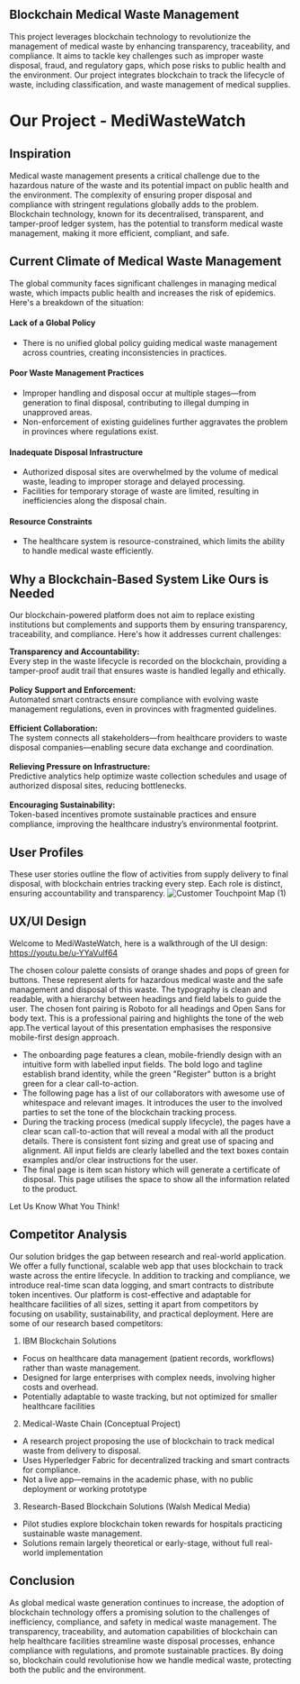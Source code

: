 ## Blockchain Medical Waste Management
This project leverages blockchain technology to revolutionize the management of medical waste by enhancing transparency, traceability, and compliance. It aims to tackle key challenges such as improper waste disposal, fraud, and regulatory gaps, which pose risks to public health and the environment. Our project integrates blockchain to track the lifecycle of waste, including classification, and waste management of medical supplies.

# Our Project - MediWasteWatch
## Inspiration
Medical waste management presents a critical challenge due to the hazardous nature of the waste and its potential impact on public health and the environment. The complexity of ensuring proper disposal and compliance with stringent regulations globally adds to the problem. Blockchain technology, known for its decentralised, transparent, and tamper-proof ledger system, has the potential to transform medical waste management, making it more efficient, compliant, and safe.

## Current Climate of Medical Waste Management
The global community faces significant challenges in managing medical waste, which impacts public health and increases the risk of epidemics. Here's a breakdown of the situation:
#### Lack of a Global Policy
- There is no unified global policy guiding medical waste management across countries, creating inconsistencies in practices.
#### Poor Waste Management Practices
- Improper handling and disposal occur at multiple stages—from generation to final disposal, contributing to illegal dumping in unapproved areas.
- Non-enforcement of existing guidelines further aggravates the problem in provinces where regulations exist.
#### Inadequate Disposal Infrastructure
- Authorized disposal sites are overwhelmed by the volume of medical waste, leading to improper storage and delayed processing.
- Facilities for temporary storage of waste are limited, resulting in inefficiencies along the disposal chain.
#### Resource Constraints
- The healthcare system is resource-constrained, which limits the ability to handle medical waste efficiently.
  
## Why a Blockchain-Based System Like Ours is Needed
Our blockchain-powered platform does not aim to replace existing institutions but complements and supports them by ensuring transparency, traceability, and compliance. Here's how it addresses current challenges:

**Transparency and Accountability:** <br/>
  Every step in the waste lifecycle is recorded on the blockchain, providing a tamper-proof audit trail that ensures waste is handled legally and ethically. <br/>
  <br/>
**Policy Support and Enforcement:** <br/>
  Automated smart contracts ensure compliance with evolving waste management regulations, even in provinces with fragmented guidelines. <br/>
  <br/>
**Efficient Collaboration:** <br/>
  The system connects all stakeholders—from healthcare providers to waste disposal companies—enabling secure data exchange and coordination. <br/>
  <br/>
**Relieving Pressure on Infrastructure:** <br/>
  Predictive analytics help optimize waste collection schedules and usage of authorized disposal sites, reducing bottlenecks. <br/>
  <br/>
**Encouraging Sustainability:** <br/>
  Token-based incentives promote sustainable practices and ensure compliance, improving the healthcare industry’s environmental footprint.<br/>

## User Profiles
These user stories outline the flow of activities from supply delivery to final disposal, with blockchain entries tracking every step. Each role is distinct, ensuring accountability and transparency. 
![Customer Touchpoint Map (1)](https://github.com/user-attachments/assets/b03f1ba8-9907-4039-aca4-b1bb27e20c5a)

## UX/UI Design
Welcome to MediWasteWatch, here is a walkthrough of the UI design:
https://youtu.be/u-YYaVulf64 

The chosen colour palette consists of orange shades and pops of green for buttons. These represent alerts for hazardous medical waste and the safe management and disposal of this waste. The typography is clean and readable, with a hierarchy between headings and field labels to guide the user. The chosen font pairing is Roboto for all headings and Open Sans for body text. This is a professional pairing and highlights the tone of the web app.The vertical layout of this presentation emphasises the responsive mobile-first design approach.

- The onboarding page features a clean, mobile-friendly design with an intuitive form with labelled input fields. The bold logo and tagline establish brand identity, while the green "Register" button is a bright green for a clear call-to-action. 
- The following page has a list of our collaborators with awesome use of whitespace and relevant images. It introduces the user to the involved parties to set the tone of the blockchain tracking process. 
- During the tracking process (medical supply lifecycle), the pages have a clear scan call-to-action that will reveal a modal with all the product details. There is consistent font sizing and great use of spacing and alignment. All input fields are clearly labelled and the text boxes contain examples and/or clear instructions for the user. 
- The final page is item scan history which will generate a certificate of disposal. This page utilises the space to show all the information related to the product. 

Let Us Know What You Think!

## Competitor Analysis
Our solution bridges the gap between research and real-world application. We offer a fully functional, scalable web app that uses blockchain to track waste across the entire lifecycle. In addition to tracking and compliance, we introduce real-time scan data logging, and smart contracts to distribute token incentives. Our platform is cost-effective and adaptable for healthcare facilities of all sizes, setting it apart from competitors by focusing on usability, sustainability, and practical deployment. Here are some of our research based competitors: 
1. IBM Blockchain Solutions
- Focus on healthcare data management (patient records, workflows) rather than waste management.
- Designed for large enterprises with complex needs, involving higher costs and overhead.
- Potentially adaptable to waste tracking, but not optimized for smaller healthcare facilities​

2. Medical-Waste Chain (Conceptual Project)
- A research project proposing the use of blockchain to track medical waste from delivery to disposal.
- Uses Hyperledger Fabric for decentralized tracking and smart contracts for compliance.
- Not a live app—remains in the academic phase, with no public deployment or working prototype​

3. Research-Based Blockchain Solutions (Walsh Medical Media)
- Pilot studies explore blockchain token rewards for hospitals practicing sustainable waste management.
- Solutions remain largely theoretical or early-stage, without full real-world implementation​

## Conclusion
As global medical waste generation continues to increase, the adoption of blockchain technology offers a promising solution to the challenges of inefficiency, compliance, and safety in medical waste management. The transparency, traceability, and automation capabilities of blockchain can help healthcare facilities streamline waste disposal processes, enhance compliance with regulations, and promote sustainable practices. By doing so, blockchain could revolutionise how we handle medical waste, protecting both the public and the environment.
